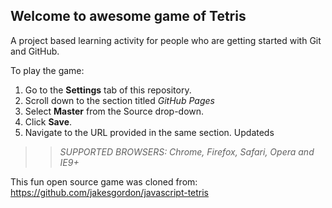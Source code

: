 ## Welcome to awesome game of Tetris

A project based learning activity for people who are getting started with Git and GitHub.

To play the game:
1. Go to the **Settings** tab of this repository.
1. Scroll down to the section titled _GitHub Pages_
1. Select **Master** from the Source drop-down.
1. Click **Save**.
1. Navigate to the URL provided in the same section.
Updateds

>> _*SUPPORTED BROWSERS*: Chrome, Firefox, Safari, Opera and IE9+_

This fun open source game was cloned from: https://github.com/jakesgordon/javascript-tetris
